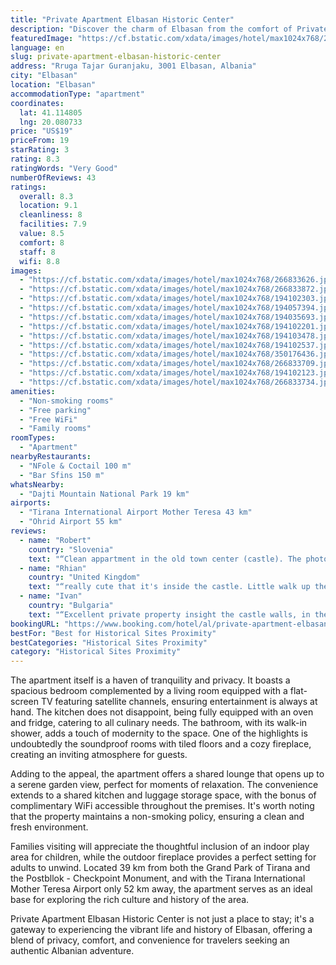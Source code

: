 ```yaml
---
title: "Private Apartment Elbasan Historic Center"
description: "Discover the charm of Elbasan from the comfort of Private Apartment Elbasan Historic Center, a gem situated just a stone's throw away from some of Albania's most significant landmarks."
featuredImage: "https://cf.bstatic.com/xdata/images/hotel/max1024x768/266833626.jpg?k=51afe4da44ee3000e60e59c2a20dcd9db1183a06848cea776ee6802b0a6ca7d0&o=&hp=1"
language: en
slug: private-apartment-elbasan-historic-center
address: "Rruga Tajar Guranjaku, 3001 Elbasan, Albania"
city: "Elbasan"
location: "Elbasan"
accommodationType: "apartment"
coordinates:
  lat: 41.114805
  lng: 20.080733
price: "US$19"
priceFrom: 19
starRating: 3
rating: 8.3
ratingWords: "Very Good"
numberOfReviews: 43
ratings:
  overall: 8.3
  location: 9.1
  cleanliness: 8
  facilities: 7.9
  value: 8.5
  comfort: 8
  staff: 8
  wifi: 8.8
images:
  - "https://cf.bstatic.com/xdata/images/hotel/max1024x768/266833626.jpg?k=51afe4da44ee3000e60e59c2a20dcd9db1183a06848cea776ee6802b0a6ca7d0&o=&hp=1"
  - "https://cf.bstatic.com/xdata/images/hotel/max1024x768/266833872.jpg?k=205114560893db063356491b8cb7415ac77e244a53f2295de4d5c988e5913ab1&o=&hp=1"
  - "https://cf.bstatic.com/xdata/images/hotel/max1024x768/194102303.jpg?k=8c1c0bd4917eebe2e1de26acea5d57abaa8b3afe400d4330d36d03ee872c31de&o=&hp=1"
  - "https://cf.bstatic.com/xdata/images/hotel/max1024x768/194057394.jpg?k=af5a9feb64d61b380932a554e5aafbfdeee2b46a64fff352e74d0b5d77236cc9&o=&hp=1"
  - "https://cf.bstatic.com/xdata/images/hotel/max1024x768/194035693.jpg?k=f0cf1d200767598ae79c18069abb19598698699b28e4f7e65d377b647f9558b7&o=&hp=1"
  - "https://cf.bstatic.com/xdata/images/hotel/max1024x768/194102201.jpg?k=33ee0bee01bd703b184745566a04d5978f6e6fad5753240ae6e9bbb487552b1a&o=&hp=1"
  - "https://cf.bstatic.com/xdata/images/hotel/max1024x768/194103478.jpg?k=74b79d493384d017335d15724ea2031c43025a298b3f6e7886d0b3c5ec814cb0&o=&hp=1"
  - "https://cf.bstatic.com/xdata/images/hotel/max1024x768/194102537.jpg?k=250b3101d44ec37a21b23a23795e2e002295e2fd7f24ef97c80d70d76da9641a&o=&hp=1"
  - "https://cf.bstatic.com/xdata/images/hotel/max1024x768/350176436.jpg?k=0bcd5c6576673287cae892574774e7ea4d0528fd8360a13a3a25ad03f3e3ca60&o=&hp=1"
  - "https://cf.bstatic.com/xdata/images/hotel/max1024x768/266833709.jpg?k=fd4ced50d6b336375e606932018dbd7ba01d92150ad8a38b7e10110805226edd&o=&hp=1"
  - "https://cf.bstatic.com/xdata/images/hotel/max1024x768/194102123.jpg?k=73d2f1ee2090151ae0a7e7f7fd15bb4b1cf85ba33b2eecece6cfcb8c9037b3b0&o=&hp=1"
  - "https://cf.bstatic.com/xdata/images/hotel/max1024x768/266833734.jpg?k=15f11ecc34cbd294bce36b58a2aadc884969837107eeaf098c857e7335485b0d&o=&hp=1"
amenities:
  - "Non-smoking rooms"
  - "Free parking"
  - "Free WiFi"
  - "Family rooms"
roomTypes:
  - "Apartment"
nearbyRestaurants:
  - "NFole & Coctail 100 m"
  - "Bar Sfins 150 m"
whatsNearby:
  - "Dajti Mountain National Park 19 km"
airports:
  - "Tirana International Airport Mother Teresa 43 km"
  - "Ohrid Airport 55 km"
reviews:
  - name: "Robert"
    country: "Slovenia"
    text: "“Clean appartment in the old town center (castle). The photo of coloured door is very useful to find sccomodation (the entrance to the appartment is a couple of doors further up the street).”"
  - name: "Rhian"
    country: "United Kingdom"
    text: "“really cute that it's inside the castle. Little walk up the main road from the gate, just past the mosque. Very quiet at night. Nice sized apartment with plenty of sitting space. Hosts were great and patient when we couldn't decide if we wanted to...”"
  - name: "Ivan"
    country: "Bulgaria"
    text: "“Excellent private property insight the castle walls, in the city center. Very comfortable apartment with all the amenities needed, communication with owner was smooth. An old neighbor of the owner welcomed me at the property and although he spoken...”"
bookingURL: "https://www.booking.com/hotel/al/private-apartment-elbasan-historic-center-elbasan.en-gb.html?aid=8035640"
bestFor: "Best for Historical Sites Proximity"
bestCategories: "Historical Sites Proximity"
category: "Historical Sites Proximity"
---
```


The apartment itself is a haven of tranquility and privacy. It boasts a spacious bedroom complemented by a living room equipped with a flat-screen TV featuring satellite channels, ensuring entertainment is always at hand. The kitchen does not disappoint, being fully equipped with an oven and fridge, catering to all culinary needs. The bathroom, with its walk-in shower, adds a touch of modernity to the space. One of the highlights is undoubtedly the soundproof rooms with tiled floors and a cozy fireplace, creating an inviting atmosphere for guests.

Adding to the appeal, the apartment offers a shared lounge that opens up to a serene garden view, perfect for moments of relaxation. The convenience extends to a shared kitchen and luggage storage space, with the bonus of complimentary WiFi accessible throughout the premises. It's worth noting that the property maintains a non-smoking policy, ensuring a clean and fresh environment.

Families visiting will appreciate the thoughtful inclusion of an indoor play area for children, while the outdoor fireplace provides a perfect setting for adults to unwind. Located 39 km from both the Grand Park of Tirana and the Postbllok - Checkpoint Monument, and with the Tirana International Mother Teresa Airport only 52 km away, the apartment serves as an ideal base for exploring the rich culture and history of the area.

Private Apartment Elbasan Historic Center is not just a place to stay; it's a gateway to experiencing the vibrant life and history of Elbasan, offering a blend of privacy, comfort, and convenience for travelers seeking an authentic Albanian adventure.